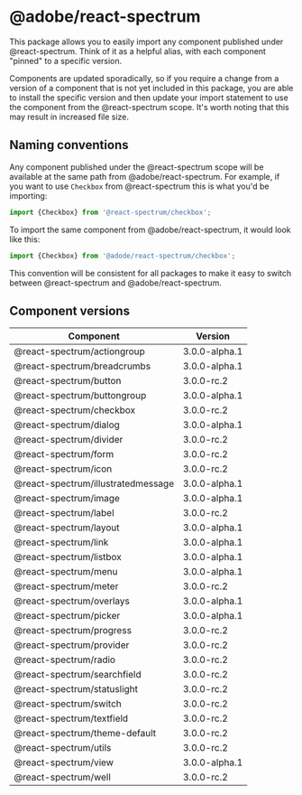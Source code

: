 # @adobe/react-spectrum

This package allows you to easily import any component published under @react-spectrum. Think of it as a helpful alias,
with each component "pinned" to a specific version.

Components are updated sporadically, so if you require a change from a version of a component that is not yet included
in this package, you are able to install the specific version and then update your import statement to use the
component from the @react-spectrum scope. It's worth noting that this may result in increased file size.

## Naming conventions

Any component published under the @react-spectrum scope will be available at the same path from @adobe/react-spectrum.
For example, if you want to use `Checkbox` from @react-spectrum this is what you'd be importing:

```js
import {Checkbox} from '@react-spectrum/checkbox';
```

To import the same component from @adobe/react-spectrum, it would look like this:

```js
import {Checkbox} from '@adode/react-spectrum/checkbox';
```

This convention will be consistent for all packages to make it easy to switch between @react-spectrum and
@adobe/react-spectrum.

## Component versions

| Component                          | Version        |
| ---------------------------------- | -------------- |
| @react-spectrum/actiongroup        | 3.0.0-alpha.1  |
| @react-spectrum/breadcrumbs        | 3.0.0-alpha.1  |
| @react-spectrum/button             | 3.0.0-rc.2     |
| @react-spectrum/buttongroup        | 3.0.0-alpha.1  |
| @react-spectrum/checkbox           | 3.0.0-rc.2     |
| @react-spectrum/dialog             | 3.0.0-alpha.1  |
| @react-spectrum/divider            | 3.0.0-rc.2     |
| @react-spectrum/form               | 3.0.0-rc.2     |
| @react-spectrum/icon               | 3.0.0-rc.2     |
| @react-spectrum/illustratedmessage | 3.0.0-alpha.1  |
| @react-spectrum/image              | 3.0.0-alpha.1  |
| @react-spectrum/label              | 3.0.0-rc.2     |
| @react-spectrum/layout             | 3.0.0-alpha.1  |
| @react-spectrum/link               | 3.0.0-alpha.1  |
| @react-spectrum/listbox            | 3.0.0-alpha.1  |
| @react-spectrum/menu               | 3.0.0-alpha.1  |
| @react-spectrum/meter              | 3.0.0-rc.2     |
| @react-spectrum/overlays           | 3.0.0-alpha.1  |
| @react-spectrum/picker             | 3.0.0-alpha.1  |
| @react-spectrum/progress           | 3.0.0-rc.2     |
| @react-spectrum/provider           | 3.0.0-rc.2     |
| @react-spectrum/radio              | 3.0.0-rc.2     |
| @react-spectrum/searchfield        | 3.0.0-rc.2     |
| @react-spectrum/statuslight        | 3.0.0-rc.2     |
| @react-spectrum/switch             | 3.0.0-rc.2     |
| @react-spectrum/textfield          | 3.0.0-rc.2     |
| @react-spectrum/theme-default      | 3.0.0-rc.2     |
| @react-spectrum/utils              | 3.0.0-rc.2     |
| @react-spectrum/view               | 3.0.0-alpha.1  |
| @react-spectrum/well               | 3.0.0-rc.2     |
